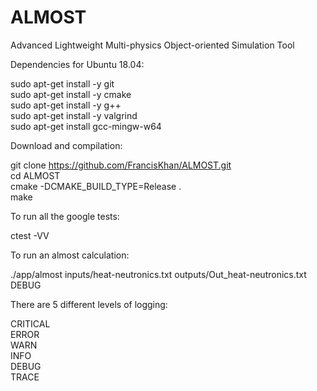 # ALMOST
Advanced Lightweight Multi-physics Object-oriented Simulation Tool

Dependencies for Ubuntu 18.04:

sudo apt-get install -y git\
sudo apt-get install -y cmake\
sudo apt-get install -y g++\
sudo apt-get install -y valgrind \
sudo apt-get install gcc-mingw-w64

Download and compilation:

git clone https://github.com/FrancisKhan/ALMOST.git \
cd ALMOST\
cmake -DCMAKE_BUILD_TYPE=Release . \
make


To run all the google tests:

ctest -VV 

To run an almost calculation:

./app/almost inputs/heat-neutronics.txt outputs/Out_heat-neutronics.txt DEBUG

There are 5 different levels of logging:

CRITICAL \
ERROR \
WARN \
INFO \
DEBUG \
TRACE


